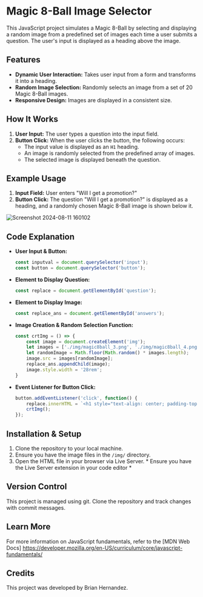 # Magic 8-Ball Image Selector

This JavaScript project simulates a Magic 8-Ball by selecting and displaying a random image from a predefined set of images each time a user submits a question. The user's input is displayed as a heading above the image.

## Features

- **Dynamic User Interaction:** Takes user input from a form and transforms it into a heading.
- **Random Image Selection:** Randomly selects an image from a set of 20 Magic 8-Ball images.
- **Responsive Design:** Images are displayed in a consistent size.

## How It Works

1. **User Input:** The user types a question into the input field.
2. **Button Click:** When the user clicks the button, the following occurs:
   - The input value is displayed as an `H1` heading.
   - An image is randomly selected from the predefined array of images.
   - The selected image is displayed beneath the question.

## Example Usage

1. **Input Field:** User enters "Will I get a promotion?"
2. **Button Click:** The question "Will I get a promotion?" is displayed as a heading, and a randomly chosen Magic 8-Ball image is shown below it.

![Screenshot 2024-08-11 160102](https://github.com/user-attachments/assets/6d0cb12f-5501-44f6-982a-b4ed11bd714f)

## Code Explanation

- **User Input & Button:** 
    ```javascript
    const inputval = document.querySelector('input');
    const button = document.querySelector('button');
    ```

- **Element to Display Question:**
    ```javascript
    const replace = document.getElementById('question');
    ```

- **Element to Display Image:**
    ```javascript
    const replace_ans = document.getElementById('answers');
    ```

- **Image Creation & Random Selection Function:**
    ```javascript
    const crtImg = () => {
        const image = document.createElement('img');
        let images = ['./img/magic8ball_3.png', './img/magic8ball_4.png', ...];
        let randomImage = Math.floor(Math.random() * images.length);
        image.src = images[randomImage];
        replace_ans.appendChild(image);
        image.style.width = '28rem';
    }
    ```

- **Event Listener for Button Click:**
    ```javascript
    button.addEventListener('click', function() {
        replace.innerHTML = `<h1 style="text-align: center; padding-top: 22vh;">${inputval.value}</h1>`;
        crtImg();
    });
    ```

## Installation & Setup

1. Clone the repository to your local machine.
2. Ensure you have the image files in the `/img/` directory.
3. Open the HTML file in your browser via Live Server. * Ensure you have the Live Server extension in your code editor *

## Version Control

This project is managed using git. Clone the repository and track changes with commit messages.

## Learn More

For more information on JavaScript fundamentals, refer to the [MDN Web Docs]
https://developer.mozilla.org/en-US/curriculum/core/javascript-fundamentals/

## Credits

This project was developed by Brian Hernandez. 
